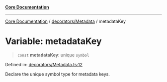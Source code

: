 [**Core Documentation**](../../../README.md)

***

[Core Documentation](../../../README.md) / [decorators/Metadata](../README.md) / metadataKey

# Variable: metadataKey

> `const` **metadataKey**: unique `symbol`

Defined in: [decorators/Metadata.ts:12](https://github.com/stonemjs/core/blob/85781fe5b87769612839dd6b850ba45186d357fa/src/decorators/Metadata.ts#L12)

Declare the unique symbol type for metadata keys.
